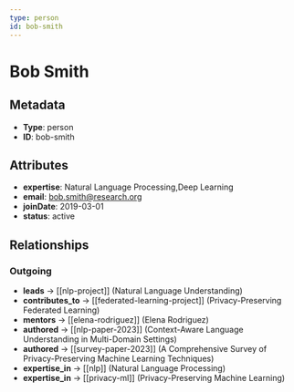 ```yaml
---
type: person
id: bob-smith
---
```


# Bob Smith

## Metadata

- **Type**: person
- **ID**: bob-smith

## Attributes

- **expertise**: Natural Language Processing,Deep Learning
- **email**: bob.smith@research.org
- **joinDate**: 2019-03-01
- **status**: active

## Relationships

### Outgoing

- **leads** → [[nlp-project]] (Natural Language Understanding)
- **contributes_to** → [[federated-learning-project]] (Privacy-Preserving Federated Learning)
- **mentors** → [[elena-rodriguez]] (Elena Rodriguez)
- **authored** → [[nlp-paper-2023]] (Context-Aware Language Understanding in Multi-Domain Settings)
- **authored** → [[survey-paper-2023]] (A Comprehensive Survey of Privacy-Preserving Machine Learning Techniques)
- **expertise_in** → [[nlp]] (Natural Language Processing)
- **expertise_in** → [[privacy-ml]] (Privacy-Preserving Machine Learning)

